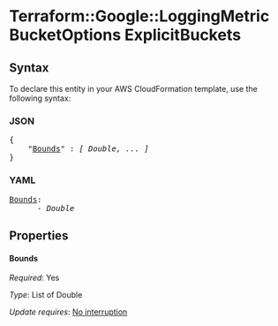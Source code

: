 # Terraform::Google::LoggingMetric BucketOptions ExplicitBuckets

## Syntax

To declare this entity in your AWS CloudFormation template, use the following syntax:

### JSON

<pre>
{
    "<a href="#bounds" title="Bounds">Bounds</a>" : <i>[ Double, ... ]</i>
}
</pre>

### YAML

<pre>
<a href="#bounds" title="Bounds">Bounds</a>: <i>
      - Double</i>
</pre>

## Properties

#### Bounds

_Required_: Yes

_Type_: List of Double

_Update requires_: [No interruption](https://docs.aws.amazon.com/AWSCloudFormation/latest/UserGuide/using-cfn-updating-stacks-update-behaviors.html#update-no-interrupt)

